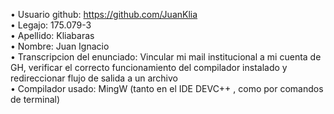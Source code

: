 • Usuario github: https://github.com/JuanKlia <br />
• Legajo: 175.079-3 <br />
• Apellido: Kliabaras <br />
• Nombre: Juan Ignacio <br />
• Transcripcion del enunciado: Vincular mi mail institucional a mi cuenta de GH, verificar el correcto funcionamiento del compilador instalado y redireccionar flujo de salida a un archivo <br />
• Compilador usado: MingW (tanto en el IDE DEVC++ , como por comandos de terminal) <br />


